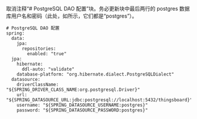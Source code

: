 取消注释“# PostgreSQL DAO 配置”块。务必更新块中最后两行的 postgres 数据库用户名和密码（此处，如所示，它们都是“postgres”）。

```text
# PostgreSQL DAO 配置
spring:
  data:
    jpa:
      repositories:
        enabled: "true"
  jpa:
    hibernate:
      ddl-auto: "validate"
    database-platform: "org.hibernate.dialect.PostgreSQLDialect"
  datasource:
    driverClassName: "${SPRING_DRIVER_CLASS_NAME:org.postgresql.Driver}"
    url: "${SPRING_DATASOURCE_URL:jdbc:postgresql://localhost:5432/thingsboard}"
    username: "${SPRING_DATASOURCE_USERNAME:postgres}"
    password: "${SPRING_DATASOURCE_PASSWORD:postgres}"
```